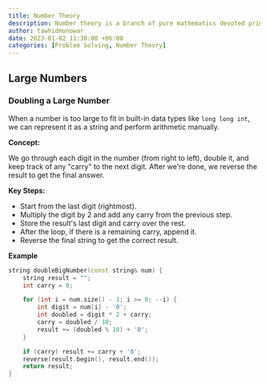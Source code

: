```yaml
---
title: Number Theory
description: Number theory is a branch of pure mathematics devoted primarily to the study of the integers and arithmetic functions.
author: tawhidmonowar
date: 2023-01-02 11:30:00 +06:00
categories: [Problem Solving, Number Theory]
---
```


## Large Numbers
### Doubling a Large Number

When a number is too large to fit in built-in data types like `long long int`, we can represent it as a string and perform arithmetic manually.

**Concept:**

We go through each digit in the number (from right to left), double it, and keep track of any "carry" to the next digit. After we're done, we reverse the result to get the final answer.

**Key Steps:**

- Start from the last digit (rightmost).
- Multiply the digit by 2 and add any carry from the previous step.
- Store the result's last digit and carry over the rest.
- After the loop, if there is a remaining carry, append it.
- Reverse the final string to get the correct result.

**Example**

```cpp
string doubleBigNumber(const string& num) {
    string result = "";
    int carry = 0;

    for (int i = num.size() - 1; i >= 0; --i) {
        int digit = num[i] - '0';
        int doubled = digit * 2 + carry;
        carry = doubled / 10;
        result += (doubled % 10) + '0';
    }

    if (carry) result += carry + '0';
    reverse(result.begin(), result.end());
    return result;
}
```
